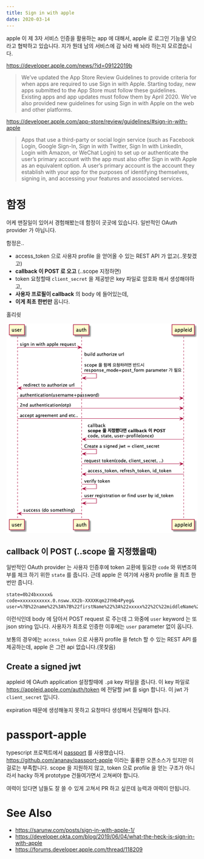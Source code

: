 ```yaml
---
title: Sign in with apple
date: 2020-03-14
---
```


apple 이 제 3자 서비스 인증을 활용하는 app 에 대해서, apple 로 로그인 기능을 넣으라고 협박하고 있습니다.
지가 뭔데 남의 서비스에 감 놔라 배 놔라 하는지 모르겠습니다.

https://developer.apple.com/news/?id=09122019b

> We’ve updated the App Store Review Guidelines to provide criteria for
> when apps are required to use Sign in with Apple. Starting today, new
> apps submitted to the App Store must follow these guidelines. Existing
> apps and app updates must follow them by April 2020. We’ve also
> provided new guidelines for using Sign in with Apple on the web and
> other platforms.

https://developer.apple.com/app-store/review/guidelines/#sign-in-with-apple

> Apps that use a third-party or social login service (such as Facebook
> Login, Google Sign-In, Sign in with Twitter, Sign In with LinkedIn,
> Login with Amazon, or WeChat Login) to set up or authenticate the
> user’s primary account with the app must also offer Sign in with
> Apple as an equivalent option. A user’s primary account is the
> account they establish with your app for the purposes of identifying
> themselves, signing in, and accessing your features and associated
> services.


# 함정

어케 맨질일이 있어서 경험해봤는데 함정이 곳곳에 있습니다.
일반적인 OAuth provider 가 아닙니다.

함정은..

-   access\_token 으로 사용자 profile 을 얻어올 수 있는 REST API 가 없고(..못찾겠고)
-   **callback 이 POST 로 오고** (..scope 지정하면)
-   token 요청할때 `client_secret` 을 제공받은 key 파일로 암호화 해서 생성해야하고,
-   **사용자 프로필이 callback** 의 body 에 들어있는데,
-   **이게 최초 한번만** 옵니다.

홀리쉿

![img](../assets/signin-with-apple-sequence-diagram.png)


## callback 이 POST (..scope 을 지정했을때)

일반적인 OAuth provider 는 사용자 인증후에 token 교환에 필요한 `code` 와 위변조여부를 체크 하기 위한 `state` 를 줍니다.
근데 apple 은 여기에 사용자 profile 을 최초 한번만 줍니다.

    state=0b24bxxxxx&
    code=xxxxxxxxxxx.0.nsww.XX2b-XXXXKqm2JYHb4Pyeg&
    user=%7B%22name%22%3A%7B%22firstName%22%3A%22xxxxx%22%2C%22middleName%22%3A%22%22%2C%22lastName%22%3A%22xxxx%22%7D%2C%22email%22%3A%2227xxxxkb%40privaterelay.appleid.com%22%7D

이런식인데 body 에 담아서 POST request 로 주는데 그 와중에 `user` keyword 는 또 json string 입니다.
사용자가 최초로 인증한 이후에는 `user` parameter 없이 옵니다.

보통의 경우에는 `access_token` 으로 사용자 profile 을 fetch 할 수 있는 REST API 를 제공하는데,
apple 은 그런 api 없습니다.(못찾음)


## Create a signed jwt

appleid 에 OAuth application 설정할때에 `.p8` key 파일을 줍니다.
이 key 파일로 <https://appleid.apple.com/auth/token> 에 전달할 jwt 를 sign 합니다.
이 jwt 가 `client_secret` 입니다.

expiration 때문에 생성해놓지 못하고 요청마다 생성해서 전달해야 합니다.


# passport-apple

typescript 프로젝트에서 [passport](http://www.passportjs.org/) 를 사용했습니다.
<https://github.com/ananay/passport-apple> 이라는 훌륭한 오픈소스가 있지만 이걸로는 부족합니다.
scope 을 지원하지 않고, token 으로 profile 을 얻는 구조가 아니라서 hacky 하게 prototype 건들여가면서 고쳐써야 합니다.

여력이 있다면 남들도 잘 쓸 수 있게 고쳐서 PR 하고 싶은데 능력과 여력이 안됩니다.


# See Also

-   <https://sarunw.com/posts/sign-in-with-apple-1/>
-   <https://developer.okta.com/blog/2019/06/04/what-the-heck-is-sign-in-with-apple>
-   <https://forums.developer.apple.com/thread/118209>

